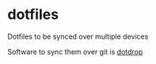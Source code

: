 # dotfiles
Dotfiles to be synced over multiple devices

Software to sync them over git is [dotdrop](https://github.com/deadc0de6/dotdrop)
